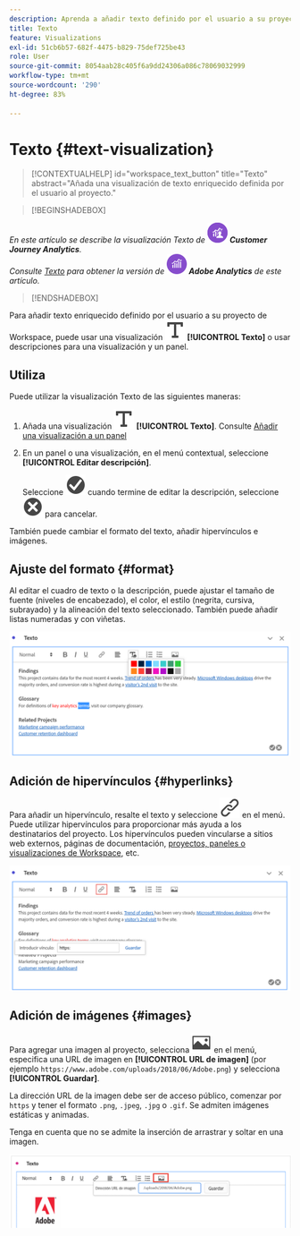 ```yaml
---
description: Aprenda a añadir texto definido por el usuario a su proyecto de Analysis Workspace.
title: Texto
feature: Visualizations
exl-id: 51cb6b57-682f-4475-b829-75def725be43
role: User
source-git-commit: 8054aab28c405f6a9dd24306a086c78069032999
workflow-type: tm+mt
source-wordcount: '290'
ht-degree: 83%

---
```


# Texto {#text-visualization}

<!-- markdownlint-disable MD034 -->

>[!CONTEXTUALHELP]
>id="workspace_text_button"
>title="Texto"
>abstract="Añada una visualización de texto enriquecido definida por el usuario al proyecto."

<!-- markdownlint-enable MD034 -->


>[!BEGINSHADEBOX]

_En este artículo se describe la visualización Texto de_ ![CustomerJourneyAnalytics](/help/assets/icons/CustomerJourneyAnalytics.svg) _**Customer Journey Analytics**._<br/>_Consulte [Texto](https://experienceleague.adobe.com/es/docs/analytics/analyze/analysis-workspace/visualizations/text) para obtener la versión de_ ![AdobeAnalytics](/help/assets/icons/AdobeAnalytics.svg) _**Adobe Analytics** de este artículo._

>[!ENDSHADEBOX]


Para añadir texto enriquecido definido por el usuario a su proyecto de Workspace, puede usar una visualización ![Texto](/help/assets/icons/Text.svg) **[!UICONTROL Texto]** o usar descripciones para una visualización y un panel.

## Utiliza

Puede utilizar la visualización Texto de las siguientes maneras:

1. Añada una visualización ![Texto](/help/assets/icons/Text.svg) **[!UICONTROL Texto]**. Consulte [Añadir una visualización a un panel](freeform-analysis-visualizations.md#add-visualizations-to-a-panel)

1. En un panel o una visualización, en el menú contextual, seleccione **[!UICONTROL Editar descripción]**.

   Seleccione ![CheckmarkCircle](/help/assets/icons/CheckmarkCircle.svg) cuando termine de editar la descripción, seleccione ![CloseCircle](/help/assets/icons/CloseCircle.svg) para cancelar.

También puede cambiar el formato del texto, añadir hipervínculos e imágenes.

## Ajuste del formato {#format}

Al editar el cuadro de texto o la descripción, puede ajustar el tamaño de fuente (niveles de encabezado), el color, el estilo (negrita, cursiva, subrayado) y la alineación del texto seleccionado. También puede añadir listas numeradas y con viñetas.

![Opciones de texto para un proyecto de Workspace con la paleta de colores de texto resaltada.](assets/format.png)

## Adición de hipervínculos {#hyperlinks}

Para añadir un hipervínculo, resalte el texto y seleccione ![Vínculo](/help/assets/icons/Link.svg) en el menú. Puede utilizar hipervínculos para proporcionar más ayuda a los destinatarios del proyecto. Los hipervínculos pueden vincularse a sitios web externos, páginas de documentación, [proyectos, paneles o visualizaciones de Workspace](/help/analysis-workspace/curate-share/shareable-links.md), etc.

![Opciones de texto con el icono de vínculo resaltado.](assets/hyperlink.png)

## Adición de imágenes {#images}

Para agregar una imagen al proyecto, selecciona ![Imagen](/help/assets/icons/Image.svg) en el menú, especifica una URL de imagen en **[!UICONTROL URL de imagen]** (por ejemplo `https://www.adobe.com/uploads/2018/06/Adobe.png`) y selecciona **[!UICONTROL Guardar]**.

La dirección URL de la imagen debe ser de acceso público, comenzar por `https` y tener el formato `.png`, `.jpeg`, `.jpg` o `.gif`. Se admiten imágenes estáticas y animadas.

Tenga en cuenta que no se admite la inserción de arrastrar y soltar en una imagen.

![Opciones de texto con el icono de imagen seleccionado.](assets/image.png)
